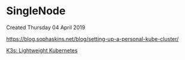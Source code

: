 # SingleNode
Created Thursday 04 April 2019

<https://blog.sophaskins.net/blog/setting-up-a-personal-kube-cluster/>

[K3s: Lightweight Kubernetes](https://k3s.io/)
